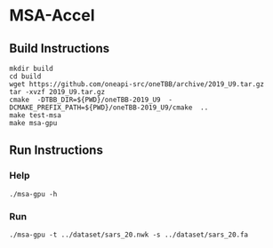 # MSA-Accel

## Build Instructions
```
mkdir build
cd build
wget https://github.com/oneapi-src/oneTBB/archive/2019_U9.tar.gz
tar -xvzf 2019_U9.tar.gz
cmake  -DTBB_DIR=${PWD}/oneTBB-2019_U9  -DCMAKE_PREFIX_PATH=${PWD}/oneTBB-2019_U9/cmake  ..
make test-msa
make msa-gpu
```

## Run Instructions
### Help
```
./msa-gpu -h
```
### Run
```
./msa-gpu -t ../dataset/sars_20.nwk -s ../dataset/sars_20.fa 
```


